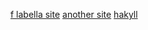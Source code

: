 [f labella site](https://systemfw.org/writings.html)
[another site](https://greenteapress.com/wp/semaphores/)
[hakyll](https://jaspervdj.be/hakyll/)
